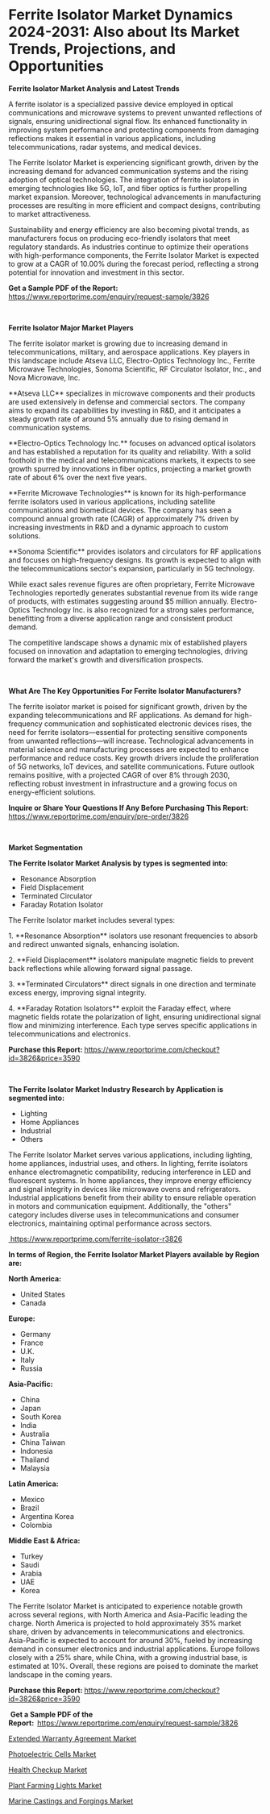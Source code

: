 <p><h1>Ferrite Isolator Market Dynamics 2024-2031: Also about Its Market Trends, Projections, and Opportunities</h1></p><p><strong>Ferrite Isolator Market Analysis and Latest Trends</strong></p>
<p><p>A ferrite isolator is a specialized passive device employed in optical communications and microwave systems to prevent unwanted reflections of signals, ensuring unidirectional signal flow. Its enhanced functionality in improving system performance and protecting components from damaging reflections makes it essential in various applications, including telecommunications, radar systems, and medical devices.</p><p>The Ferrite Isolator Market is experiencing significant growth, driven by the increasing demand for advanced communication systems and the rising adoption of optical technologies. The integration of ferrite isolators in emerging technologies like 5G, IoT, and fiber optics is further propelling market expansion. Moreover, technological advancements in manufacturing processes are resulting in more efficient and compact designs, contributing to market attractiveness.</p><p>Sustainability and energy efficiency are also becoming pivotal trends, as manufacturers focus on producing eco-friendly isolators that meet regulatory standards. As industries continue to optimize their operations with high-performance components, the Ferrite Isolator Market is expected to grow at a CAGR of 10.00% during the forecast period, reflecting a strong potential for innovation and investment in this sector.</p></p>
<p><strong>Get a Sample PDF of the Report:&nbsp;</strong> <a href="https://www.reportprime.com/enquiry/request-sample/3826">https://www.reportprime.com/enquiry/request-sample/3826</a></p>
<p>&nbsp;</p>
<p><strong>Ferrite Isolator Major Market Players</strong></p>
<p><p>The ferrite isolator market is growing due to increasing demand in telecommunications, military, and aerospace applications. Key players in this landscape include Atseva LLC, Electro-Optics Technology Inc., Ferrite Microwave Technologies, Sonoma Scientific, RF Circulator Isolator, Inc., and Nova Microwave, Inc.</p><p>**Atseva LLC** specializes in microwave components and their products are used extensively in defense and commercial sectors. The company aims to expand its capabilities by investing in R&D, and it anticipates a steady growth rate of around 5% annually due to rising demand in communication systems.</p><p>**Electro-Optics Technology Inc.** focuses on advanced optical isolators and has established a reputation for its quality and reliability. With a solid foothold in the medical and telecommunications markets, it expects to see growth spurred by innovations in fiber optics, projecting a market growth rate of about 6% over the next five years.</p><p>**Ferrite Microwave Technologies** is known for its high-performance ferrite isolators used in various applications, including satellite communications and biomedical devices. The company has seen a compound annual growth rate (CAGR) of approximately 7% driven by increasing investments in R&D and a dynamic approach to custom solutions.</p><p>**Sonoma Scientific** provides isolators and circulators for RF applications and focuses on high-frequency designs. Its growth is expected to align with the telecommunications sector's expansion, particularly in 5G technology.</p><p>While exact sales revenue figures are often proprietary, Ferrite Microwave Technologies reportedly generates substantial revenue from its wide range of products, with estimates suggesting around $5 million annually. Electro-Optics Technology Inc. is also recognized for a strong sales performance, benefitting from a diverse application range and consistent product demand.</p><p>The competitive landscape shows a dynamic mix of established players focused on innovation and adaptation to emerging technologies, driving forward the market's growth and diversification prospects.</p></p>
<p>&nbsp;</p>
<p><strong>What Are The Key Opportunities For Ferrite Isolator Manufacturers?</strong></p>
<p><p>The ferrite isolator market is poised for significant growth, driven by the expanding telecommunications and RF applications. As demand for high-frequency communication and sophisticated electronic devices rises, the need for ferrite isolators—essential for protecting sensitive components from unwanted reflections—will increase. Technological advancements in material science and manufacturing processes are expected to enhance performance and reduce costs. Key growth drivers include the proliferation of 5G networks, IoT devices, and satellite communications. Future outlook remains positive, with a projected CAGR of over 8% through 2030, reflecting robust investment in infrastructure and a growing focus on energy-efficient solutions.</p></p>
<p><strong>Inquire or Share Your Questions If Any Before Purchasing This Report:</strong> <a href="https://www.reportprime.com/enquiry/pre-order/3826">https://www.reportprime.com/enquiry/pre-order/3826</a></p>
<p>&nbsp;</p>
<p><strong>Market Segmentation</strong></p>
<p><strong>The Ferrite Isolator Market Analysis by types is segmented into:</strong></p>
<p><ul><li>Resonance Absorption</li><li>Field Displacement</li><li>Terminated Circulator</li><li>Faraday Rotation Isolator</li></ul></p>
<p><p>The Ferrite Isolator market includes several types: </p><p>1. **Resonance Absorption** isolators use resonant frequencies to absorb and redirect unwanted signals, enhancing isolation.</p><p>2. **Field Displacement** isolators manipulate magnetic fields to prevent back reflections while allowing forward signal passage.</p><p>3. **Terminated Circulators** direct signals in one direction and terminate excess energy, improving signal integrity.</p><p>4. **Faraday Rotation Isolators** exploit the Faraday effect, where magnetic fields rotate the polarization of light, ensuring unidirectional signal flow and minimizing interference. Each type serves specific applications in telecommunications and electronics.</p></p>
<p><strong>Purchase this Report:&nbsp;</strong><a href="https://www.reportprime.com/checkout?id=3826&price=3590">https://www.reportprime.com/checkout?id=3826&price=3590</a></p>
<p>&nbsp;</p>
<p><strong>The Ferrite Isolator Market Industry Research by Application is segmented into:</strong></p>
<p><ul><li>Lighting</li><li>Home Appliances</li><li>Industrial</li><li>Others</li></ul></p>
<p><p>The Ferrite Isolator Market serves various applications, including lighting, home appliances, industrial uses, and others. In lighting, ferrite isolators enhance electromagnetic compatibility, reducing interference in LED and fluorescent systems. In home appliances, they improve energy efficiency and signal integrity in devices like microwave ovens and refrigerators. Industrial applications benefit from their ability to ensure reliable operation in motors and communication equipment. Additionally, the "others" category includes diverse uses in telecommunications and consumer electronics, maintaining optimal performance across sectors.</p></p>
<p><a href="https://www.reportprime.com/ferrite-isolator-r3826">&nbsp;https://www.reportprime.com/ferrite-isolator-r3826</a></p>
<p><strong>In terms of Region, the Ferrite Isolator Market Players available by Region are:</strong></p>
<p>
    <p> <strong> North America: </strong>
        <ul>
            <li>United States</li>
            <li>Canada</li>
        </ul>
        </p> 
    <p> <strong> Europe: </strong>
        <ul>
            <li>Germany</li>
            <li>France</li>
            <li>U.K.</li>
            <li>Italy</li>
            <li>Russia</li>
        </ul>
        </p> 
    <p> <strong> Asia-Pacific: </strong>
        <ul>
            <li>China</li>
            <li>Japan</li>
            <li>South Korea</li>
            <li>India</li>
            <li>Australia</li>
            <li>China Taiwan</li>
            <li>Indonesia</li>
            <li>Thailand</li>
            <li>Malaysia</li>
        </ul>
        </p> 
    <p> <strong> Latin America: </strong>
        <ul>
            <li>Mexico</li>
            <li>Brazil</li>
            <li>Argentina Korea</li>
            <li>Colombia</li>
        </ul>
        </p> 
    <p> <strong> Middle East & Africa: </strong>
        <ul>
            <li>Turkey</li>
            <li>Saudi</li>
            <li>Arabia</li>
            <li>UAE</li>
            <li>Korea</li>
        </ul>
    </p>
    </p>
<p><p>The Ferrite Isolator Market is anticipated to experience notable growth across several regions, with North America and Asia-Pacific leading the charge. North America is projected to hold approximately 35% market share, driven by advancements in telecommunications and electronics. Asia-Pacific is expected to account for around 30%, fueled by increasing demand in consumer electronics and industrial applications. Europe follows closely with a 25% share, while China, with a growing industrial base, is estimated at 10%. Overall, these regions are poised to dominate the market landscape in the coming years.</p></p>
<p><strong>Purchase this Report: </strong><a href="https://www.reportprime.com/checkout?id=3826&price=3590">https://www.reportprime.com/checkout?id=3826&price=3590</a></p>
<p>&nbsp;<strong>Get a Sample PDF of the Report:&nbsp;&nbsp;</strong><a href="https://www.reportprime.com/enquiry/request-sample/3826">https://www.reportprime.com/enquiry/request-sample/3826</a></p>
<p><strong></strong></p>
<p><p><a href="https://www.linkedin.com/pulse/what-innovations-market-trends-shaping-extended-warranty-agreement-ykmfe?trackingId=K4%2FDdRDRTBqAut3P919bug%3D%3D">Extended Warranty Agreement Market</a></p><p><a href="https://github.com/MarilynDouglas476/Market-Research-Report-List-1/blob/main/photoelectric-cells-market.md">Photoelectric Cells Market</a></p><p><a href="https://www.linkedin.com/pulse/health-checkup-market-global-regional-analysis-focus-end-mlw8e?trackingId=VLRbG2UaTdeOh1Dg5WpVTg%3D%3D">Health Checkup Market</a></p><p><a href="https://issuu.com/reportprime-2/docs/plant-farming-lights-market-size-20_8a0018c5f696ce">Plant Farming Lights Market</a></p><p><a href="https://issuu.com/reportprime-2/docs/marine-castings-and-forgings-market_8a80c293f3c7f9">Marine Castings and Forgings Market</a></p></p>